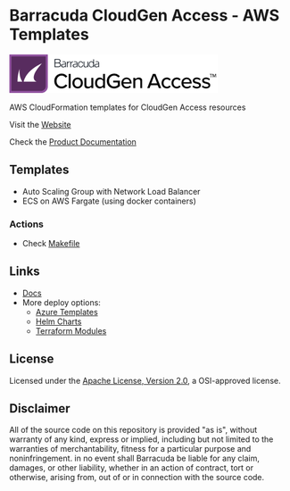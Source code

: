 # Barracuda CloudGen Access - AWS Templates

![Barracuda CloudGen Access](./misc/cga-logo.png)

AWS CloudFormation templates for CloudGen Access resources

Visit the [Website](https://www.barracuda.com/products/cloudgen-access)

Check the [Product Documentation](https://campus.barracuda.com/product/cloudgenaccess/doc/93201218/overview/)

## Templates

- Auto Scaling Group with Network Load Balancer
- ECS on AWS Fargate (using docker containers)

### Actions

- Check [Makefile](./Makefile)

## Links

- [Docs](https://campus.barracuda.com/product/cloudgenaccess/doc/93201591/install-in-aws/)
- More deploy options:
  - [Azure Templates](https://github.com/barracuda-cloudgen-access/azure-templates)
  - [Helm Charts](https://github.com/barracuda-cloudgen-access/helm-charts)
  - [Terraform Modules](https://github.com/barracuda-cloudgen-access/terraform-modules)

## License

Licensed under the [Apache License, Version 2.0](http://www.apache.org/licenses/LICENSE-2.0), a OSI-approved license.

## Disclaimer

All of the source code on this repository is provided "as is", without warranty of any kind,
express or implied, including but not limited to the warranties of merchantability,
fitness for a particular purpose and noninfringement. in no event shall Barracuda be liable for any claim,
damages, or other liability, whether in an action of contract, tort or otherwise, arising from,
out of or in connection with the source code.
